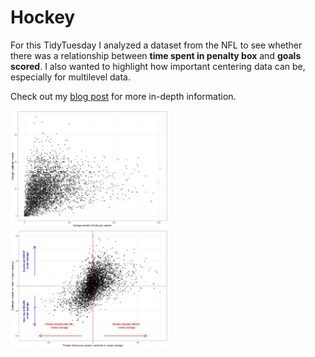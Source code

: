 # Hockey

For this TidyTuesday I analyzed a dataset from the NFL to see whether there was a relationship between <b>time spent in penalty box</b> and <b>goals scored</b>. I also wanted to highlight how important centering data can be, especially for multilevel data.

Check out my [blog post](https://robin-sifre.netlify.app/post/tidy/tidytues-nhl/) for more in-depth information.

<img src="https://github.com/rrobinn/tidy-tuesday/blob/master/20200303-HockeyGoals/uncentered.png" alt="Uncentered Variables" height="50%" width="50%">

<img src="https://github.com/rrobinn/tidy-tuesday/blob/master/20200303-HockeyGoals/centered.png" alt="Centered Variables" height="50%" width="50%">  


